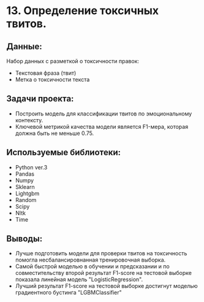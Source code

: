 # 13. Определение токсичных твитов.

## Данные:

Набор данных с разметкой о токсичности правок:

 - Текстовая фраза (твит)
 - Метка о токсичности текста

## Задачи проекта:

 - Построить модель для классификации твитов по эмоциональному контексту.
 - Ключевой метрикой качества модели является F1-мера, которая должна быть не меньше 0.75.

## Используемые библиотеки:
 - Python ver.3
 - Pandas
 - Numpy
 - Sklearn
 - Lightgbm
 - Random
 - Scipy
 - Nltk
 - Time


## Выводы:
 - Лучше подготовить модели для проверки твитов на токсичность помогла несбалансировнанная тренировочная выборка.
 - Самой быстрой моделью в обучении и предсказании и по совместительству второй результат F1-score на тестовой выборке показала линейная модель "LogisticRegression".
 - Лучший результат F1-score на тестовой выборке достигнут моделью градиентного бустинга "LGBMClassifier"